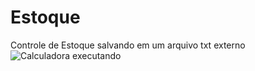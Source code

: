 # Estoque
Controle de Estoque salvando em um arquivo txt externo
<img src="http://i.imgur.com/X8m2MUj.png" alt="Calculadora executando">
